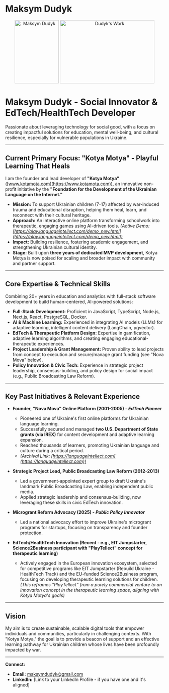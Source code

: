 # Maksym Dudyk  

<p align="center">
  <img src="https://github.com/Helpico/Helpico/assets/32806311/9dfc44d0-bcbe-43a1-8a73-9425f15224db" alt="Maksym Dudyk" width="140" height="200">
  <img src="https://github.com/user-attachments/assets/e08934f8-8ac6-40c8-9c0d-47a0b5c76d61" alt="Dudyk's Work" width="300" height="200">
</p>

# Maksym Dudyk - Social Innovator & EdTech/HealthTech Developer

Passionate about leveraging technology for social good, with a focus on creating impactful solutions for education, mental well-being, and cultural resilience, especially for vulnerable populations in Ukraine.

---

## Current Primary Focus: "Kotya Motya" - Playful Learning That Heals

I am the founder and lead developer of **"Kotya Motya"** ([www.kotamota.com](https://www.kotamota.com)), an innovative non-profit initiative by the **"Foundation for the Development of the Ukrainian Language on the Internet."**

*   **Mission:** To support Ukrainian children (7-17) affected by war-induced trauma and educational disruption, helping them heal, learn, and reconnect with their cultural heritage.
*   **Approach:** An interactive online platform transforming schoolwork into therapeutic, engaging games using AI-driven tools. *(Active Demo: [https://play.languageintellect.com/demo_new.html](https://play.languageintellect.com/demo_new.html))*
*   **Impact:** Building resilience, fostering academic engagement, and strengthening Ukrainian cultural identity.
*   **Stage:** Built upon **three years of dedicated MVP development**, Kotya Motya is now poised for scaling and broader impact with community and partner support.

---

## Core Expertise & Technical Skills

Combining 20+ years in education and analytics with full-stack software development to build human-centered, AI-powered solutions:

*   **Full-Stack Development:** Proficient in JavaScript, TypeScript, Node.js, Next.js, React, PostgreSQL, Docker.
*   **AI & Machine Learning:** Experienced in integrating AI models (LLMs) for adaptive learning, intelligent content delivery (LangChain, pgvector).
*   **EdTech & Therapeutic Platform Design:** Expertise in gamification, adaptive learning algorithms, and creating engaging educational-therapeutic experiences.
*   **Project Leadership & Grant Management:** Proven ability to lead projects from concept to execution and secure/manage grant funding (see "Nova Mova" below).
*   **Policy Innovation & Civic Tech:** Experience in strategic project leadership, consensus-building, and policy design for social impact (e.g., Public Broadcasting Law Reform).

---

## Key Past Initiatives & Relevant Experience

*   **Founder, "Nova Mova" Online Platform (2001-2005) - *EdTech Pioneer***
    *   Pioneered one of Ukraine's first online platforms for Ukrainian language learning.
    *   Successfully secured and managed **two U.S. Department of State grants (via IREX)** for content development and adaptive learning expansion.
    *   Reached thousands of learners, promoting Ukrainian language and culture during a critical period.
    *   *(Archival Link: [https://languageintellect.com](https://languageintellect.com))*

*   **Strategic Project Lead, Public Broadcasting Law Reform (2012-2013)**
    *   Led a government-appointed expert group to draft Ukraine's landmark Public Broadcasting Law, enabling independent public media.
    *   Applied strategic leadership and consensus-building, now leveraging these skills in civic EdTech innovation.

*   **Microgrant Reform Advocacy (2025) - *Public Policy Innovator***
    *   Led a national advocacy effort to improve Ukraine's microgrant programs for startups, focusing on transparency and founder protection.

*   **EdTech/HealthTech Innovation (Recent - e.g., EIT Jumpstarter, Science2Business participant with "PlayTellect" concept for therapeutic learning)**
    *   Actively engaged in the European innovation ecosystem, selected for competitive programs like EIT Jumpstarter (Rebuild Ukraine - HealthTech Track) and the EU-funded Science2Business program, focusing on developing therapeutic learning solutions for children. *(This reframes "PlayTellect" from a purely commercial venture to an innovation concept in the therapeutic learning space, aligning with Kotya Motya's goals)*

---

## Vision

My aim is to create sustainable, scalable digital tools that empower individuals and communities, particularly in challenging contexts. With "Kotya Motya," the goal is to provide a beacon of support and an effective learning pathway for Ukrainian children whose lives have been profoundly impacted by war.

---

**Connect:**
*   **Email:** [maksymdudyk@gmail.com](mailto:maksymdudyk@gmail.com)
*   **LinkedIn:** [Link to your LinkedIn Profile - if you have one and it's aligned]

